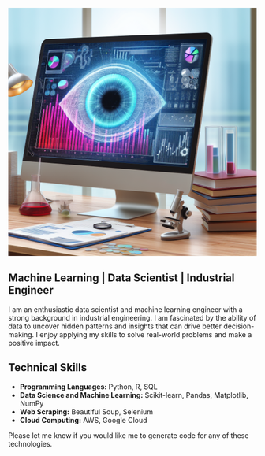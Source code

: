 ![](mon.jpeg)

## Machine Learning | Data Scientist | Industrial Engineer 

I am an enthusiastic data scientist and machine learning engineer with a strong background in industrial engineering.
I am fascinated by the ability of data to uncover hidden patterns and insights that can drive better decision-making.
I enjoy applying my skills to solve real-world problems and make a positive impact.

## **Technical Skills**

* **Programming Languages:** Python, R, SQL
* **Data Science and Machine Learning:** Scikit-learn, Pandas, Matplotlib, NumPy
* **Web Scraping:** Beautiful Soup, Selenium
* **Cloud Computing:** AWS, Google Cloud

Please let me know if you would like me to generate code for any of these technologies.
